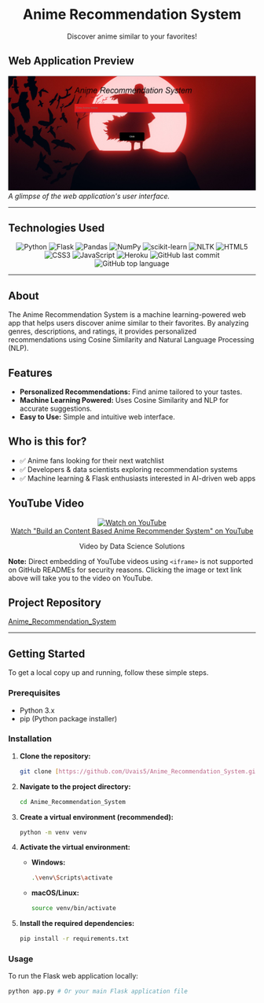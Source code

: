 <div align="center">
  <h1>Anime Recommendation System</h1>
  <p>Discover anime similar to your favorites!</p>
</div>

## Web Application Preview

![Anime Recommendation System](anime_recommendation_system.png)
*A glimpse of the web application's user interface.*

---

## Technologies Used

<div align="center">
  <img alt="Python" src="https://img.shields.io/badge/Python-3776AB.svg?style=flat&logo=Python&logoColor=white">
  <img alt="Flask" src="https://img.shields.io/badge/Flask-000000.svg?style=flat&logo=Flask&logoColor=white">
  <img alt="Pandas" src="https://img.shields.io/badge/Pandas-150458.svg?style=flat&logo=Pandas&logoColor=white">
  <img alt="NumPy" src="https://img.shields.io/badge/NumPy-013243.svg?style=flat&logo=NumPy&logoColor=white">
  <img alt="scikit-learn" src="https://img.shields.io/badge/scikit--learn-F7931E.svg?style=flat&logo=scikit-learn&logoColor=white">
  <img alt="NLTK" src="https://img.shields.io/badge/NLTK-20B2AA.svg?style=flat&logo=nltk&logoColor=white">
  <img alt="HTML5" src="https://img.shields.io/badge/HTML5-E34F26.svg?style=flat&logo=html5&logoColor=white">
  <img alt="CSS3" src="https://img.shields.io/badge/CSS3-1572B6.svg?style=flat&logo=css3&logoColor=white">
  <img alt="JavaScript" src="https://img.shields.io/badge/JavaScript-F7DF1E.svg?style=flat&logo=javascript&logoColor=black">
  <img alt="Heroku" src="https://img.shields.io/badge/Heroku-430098.svg?style=flat&logo=heroku&logoColor=white">
  <img alt="GitHub last commit" src="https://img.shields.io/github/last-commit/Uvais5/Anime_Recommendation_System?style=flat&logo=git&logoColor=white&color=brightgreen">
  <img alt="GitHub top language" src="https://img.shields.io/github/languages/top/Uvais5/Anime_Recommendation_System?style=flat&color=blue">
</div>

---

## About

The Anime Recommendation System is a machine learning-powered web app that helps users discover anime similar to their favorites. By analyzing genres, descriptions, and ratings, it provides personalized recommendations using Cosine Similarity and Natural Language Processing (NLP).

## Features

* **Personalized Recommendations:** Find anime tailored to your tastes.
* **Machine Learning Powered:** Uses Cosine Similarity and NLP for accurate suggestions.
* **Easy to Use:** Simple and intuitive web interface.

## Who is this for?

* ✅ Anime fans looking for their next watchlist
* ✅ Developers & data scientists exploring recommendation systems
* ✅ Machine learning & Flask enthusiasts interested in AI-driven web apps

## YouTube Video

<div align="center">
  <a href="https://www.youtube.com/embed/5" target="_blank">
    <img src="https://img.youtube.com/vi/YOUR_VIDEO_ID/hqdefault.jpg" alt="Watch on YouTube" width="560">
    <br>
    Watch "Build an Content Based Anime Recommender System" on YouTube
  </a>
  <p>Video by Data Science Solutions</p>
</div>

**Note:** Direct embedding of YouTube videos using `<iframe>` is not supported on GitHub READMEs for security reasons. Clicking the image or text link above will take you to the video on YouTube.

## Project Repository

[Anime_Recommendation_System](https://github.com/Uvais5/Anime_Recommendation_System)

---

## Getting Started

To get a local copy up and running, follow these simple steps.

### Prerequisites

* Python 3.x
* pip (Python package installer)

### Installation

1.  **Clone the repository:**

    ```bash
    git clone [https://github.com/Uvais5/Anime_Recommendation_System.git](https://github.com/Uvais5/Anime_Recommendation_System.git)
    ```
2.  **Navigate to the project directory:**

    ```bash
    cd Anime_Recommendation_System
    ```
3.  **Create a virtual environment (recommended):**

    ```bash
    python -m venv venv
    ```
4.  **Activate the virtual environment:**

    * **Windows:**

        ```bash
        .\venv\Scripts\activate
        ```
    * **macOS/Linux:**

        ```bash
        source venv/bin/activate
        ```
5.  **Install the required dependencies:**

    ```bash
    pip install -r requirements.txt
    ```

### Usage

To run the Flask web application locally:

```bash
python app.py # Or your main Flask application file
